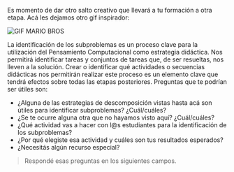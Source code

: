 Es momento de dar otro salto creativo que llevará a tu formación a otra etapa. Acá les dejamos otro gif inspirador:

<img src="https://user-images.githubusercontent.com/1039278/47478018-48551280-d7fe-11e8-8452-3e45c042fa24.gif" alt="GIF MARIO BROS" width="auto" height="auto">

La identificación de los subproblemas es un proceso clave para la utilización del Pensamiento Computacional como estrategia didáctica. Nos permitirá identificar tareas y conjuntos de tareas que, de ser resueltas, nos lleven a la solución. Crear o identificar qué actividades o secuencias didácticas nos permitirán realizar este proceso es un elemento clave que tendrá efectos sobre todas las etapas posteriores. Preguntas que te podrían ser útiles son:

* ¿Alguna de las estrategias de descomposición vistas hasta acá son útiles para identificar subproblemas? ¿Cuál/cuáles?
* ¿Se te ocurre alguna otra que no hayamos visto aquí? ¿Cuál/cuáles?
* ¿Qué actividad vas a hacer con l@s estudiantes para la identificación de los subproblemas?
* ¿Por qué elegiste esa actividad y cuáles son tus resultados esperados?
* ¿Necesitás algún recurso especial?

> Respondé esas preguntas en los siguientes campos.

